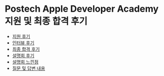 # Postech Apple Developer Academy 지원 및 최종 합격 후기

* [지원 후기](https://github.com/Hschan2/Postech-Apple-Developer-Academy/blob/main/%EC%A7%80%EC%9B%90%20%ED%9B%84%EA%B8%B0.md)
* [인터뷰 후기](https://github.com/Hschan2/Postech-Apple-Developer-Academy/blob/main/%EC%9D%B8%ED%84%B0%EB%B7%B0%20%ED%9B%84%EA%B8%B0.md)
* [최종 합격 후기](https://github.com/Hschan2/Postech-Apple-Developer-Academy/tree/main)
* [설명회 후기]()
* [설명회 느낀점]()
* [질문 및 답변 내용]()
